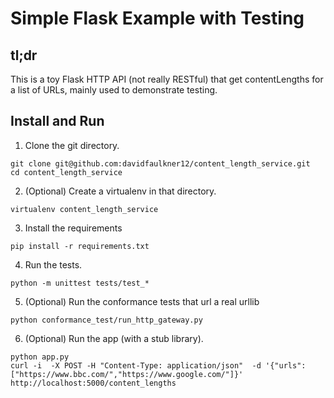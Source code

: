 # Simple Flask Example with Testing

## tl;dr
This is a toy Flask HTTP API (not really RESTful) that get contentLengths for
a list of URLs, mainly used to demonstrate testing.

## Install and Run
1. Clone the git directory.

```shell
git clone git@github.com:davidfaulkner12/content_length_service.git
cd content_length_service
```

2. (Optional) Create a virtualenv in that directory.

```shell
virtualenv content_length_service
```

3. Install the requirements
```shell
pip install -r requirements.txt
```

4. Run the tests.
```shell
python -m unittest tests/test_*
```

5. (Optional) Run the conformance tests that url a real urllib
```shell
python conformance_test/run_http_gateway.py
```

6. (Optional) Run the app (with a stub library).
```shell
python app.py
curl -i  -X POST -H "Content-Type: application/json"  -d '{"urls":["https://www.bbc.com/","https://www.google.com/"]}' http://localhost:5000/content_lengths
```

